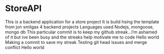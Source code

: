 # StoreAPI
This is a backend application for a store project
It is build hsing the template from jon smilgas 4 backend projects 
Languages used
Nodejs, mongoose, mongo db
This particular commit is to keep my github streak...I’m ashamed of it but ive been busy and the streaks help motivate me to code 
Hello world 
Making a commit to save my streak 
Testing git head issues and merge conflict 
Hello world

